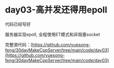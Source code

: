 # day03-高并发还得用epoll

代码已经写好

服务器实现epoll, 全程使用ET模式和非阻塞socket

完整源代码：[https://github.com/yuesong-feng/30dayMakeCppServer/tree/main/code/day03](https://github.com/yuesong-feng/30dayMakeCppServer/tree/main/code/day03)
